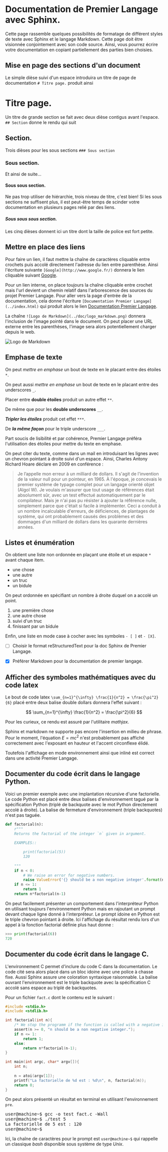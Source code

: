 [//]: # (-*- coding: utf-8 -*-)

[//]: # (Copyright 2017 Dominique Revuz <dominique . revuz at u-pem dot fr>)
[//]: # (2017 Nicolas Borie <nicolas . borie at u-pem dot fr>)
 
[//]: # (Distributed under the terms of the GNU General Public License)
[//]: # (as published by the Free Software Foundation; either version 2 of)
[//]: # (the License, or any later version.)
[//]: # (http://www.gnu.org/licenses/)

# Documentation de Premier Langage avec Sphinx.

Cette page rassemble quelques possibilités de formatage de différent
styles de texte avec Sphinx et le langage Markdown. Cette page doit
être visionnée conjointement avec son code source. Ainsi, vous pourrez
écrire votre documentation en copiant partiellement des parties bien
choisies.

## Mise en page des sections d'un document

Le simple dièse suivi d'un espace introduira un titre de page de
documentation `# Titre page.` produit ainsi

# Titre page.

Un titre de grande section se fait avec deux dièse contigus avant
l'espace. `## Section` donne le rendu qui suit

## Section.

Trois dièses pour les sous sections `### Sous section`

### Sous section.

Et ainsi de suite...

#### Sous sous section.

Ne pas trop utiliser de hiérarchie, trois niveau de titre, c'est bien!
Si les sous sections ne suffisent plus, il est peut-être temps de
scinder votre documentation en plusieurs pages relié par des liens.

##### Sous sous sous section.

Les cinq dièses donnent ici un titre dont la taille de police est fort
petite.

## Mettre en place des liens

Pour faire un lien, il faut mettre la chaîne de caractères cliquable
entre crochets puis accolé directement l'adresse du lien entre
parenthèse. Ainsi l'écriture suivante
`[Google](http://www.google.fr/)` donnera le lien cliquable
suivant [Google](http://www.google.fr/).


Pour un lien interne, on place toujours la chaîne cliquable entre
crochet mais l'url devient un chemin relatif dans l'arborescence des
sources du projet Premier Langage. Pour aller vers la page d'entrée de
la documentation, cela donne l'écriture
`[Documentation Premier Langage](../index.html)` qui produit alors le
lien [Documentation Premier Langage](../index.html).


La chaîne `![Logo de Markdown](../doc/logo_markdown.png)` donnera
l'inclusion de l'image pointé dans le document. On peut placer une URL
externe entre les parenthèses, l'image sera alors potentiellement
charger depuis le web.

![Logo de Markdown](../doc/logo_markdown.png)


## Emphase de texte

On peut *mettre en emphase* un bout de texte en le placant entre des
étoiles `*`.

On peut aussi _mettre en emphase_ un bout de texte en le placant entre des
underscores `_`.

Placer entre **double étoiles** produit un autre effet `**`.

De même que pour les __double underscores__ `__`.

***Tripler les étoiles*** produit cet effet `***`.

De ___la même façon___ pour le triple underscore `___`.

Part soucis de lisibilité et par cohérence, Premier Langage préféra
l'utilisation des étoiles pour mettre du texte en emphase.

On peut citer du texte, comme dans un mail en introduisant les lignes
avec un chevron pointant à droite suivi d'un espace. Ainsi, Charles
Antony Richard Hoare déclare en 2009 en conférence :


> Je l’appelle mon erreur à un milliard de dollars. Il s'agit de
> l'invention de la valeur null pour un pointeur, en 1965. À l'époque,
> je concevais le premier système de typage complet pour un langage
> orienté objet (Algol W). Je voulais m'assurer que tout usage de
> références était absolument sûr, avec un test effectué
> automatiquement par le compilateur. Mais je n'ai pas pu résister à
> ajouter la référence nulle, simplement parce que c'était si facile à
> implémenter. Ceci a conduit à un nombre incalculable d'erreurs, de
> déficiences, de plantages de système, qui ont probablement causés
> des problèmes et des dommages d'un milliard de dollars dans les
> quarante dernières années.


## Listes et énumération

On obtient une liste non ordonnée en plaçant une étoile et un espace
`* ` avant chaque item.

* une chose
* une autre
* un truc
* un bidule

On peut ordonnée en spécifiant un nombre à droite duquel on a accolé
un point.

1. une première chose
2. une autre chose
3. suivi d'un truc
4. finissant par un bidule
 
Enfin, une liste en mode case à cocher avec les symboles `- [ ]` et `-
[X]`.

- [ ] Choisir le format reStructuredText pour la doc Sphinx de Premier Langage.
- [X] Préférer Markdown pour la documentation de premier langage.


## Afficher des symboles mathématiques avec du code latex

Le bout de code latex `\sum_{n=1}^{\infty} \frac{1}{n^2} =
\frac{\pi^2}{6}` placé entre deux balise double dollars donnera
l'effet suivant :

$$
\sum_{n=1}^{\infty} \frac{1}{n^2} = \frac{\pi^2}{6}
$$

Pour les curieux, ce rendu est assuré par l'utilitaire *mathjax*.

Sphinx et markdown ne supporte pas encore l'insertion en milieu de
phrase. Pour le moment, l'équation $E = m c^2$ n'est probablement pas
affiché correctement avec l'exposant en hauteur et l'accent
circonflexe élidé.

Toutefois l'affichage en mode environnement ainsi que inliné est
correct dans une activité Premier Langage. 

## Documenter du code écrit dans le langage Python.

Voici un premier exemple avec une implantation récursive d'une
factorielle. Le code Python est placé entre deux balises
d'environnement tagué par la spécification Python (triplé de backquote
avec le mot Python directement accolé à droite). La balise de
fermeture d'environnement (triple backquotes) n'est pas taguée.

```Python
def factorial(n):
    r"""
    Returns the factorial of the integer `n` given in argument.
    
    EXAMPLES::

        print(factorial(5))
        120
	
    """
    if n < 0:
		# We raise an error for negative numbers.
        raise ValueError('{} should be a non negative integer'.format(n))
    if n <= 1:
        return 1
    return n*factorial(n-1)
```

On peut facilement présenter un comportement dans l'interpréteur
Python en utilisant toujours l'environnement Python mais en rajoutant
un prompt devant chaque ligne donné à l'interpréteur. Le prompt idoine
en Python est le triple chevron pointant à droite. Ici l'affichage du
résultat rendu lors d'un appel à la fonction factorial définie plus
haut donne :

```Python
>>> print(factorial(6))
720
```

## Documenter du code écrit dans le langage C.

L'environnement C permet d'inclure du code C dans la documentation. Le
code cité sera alors placé dans un bloc idoine avec une police à
chasse fixe. Aussi Sphinx assure une coloration syntaxique
raisonnable. La balise ouvrant l'environnement est le triple backquote
avec la spécification C accolé sans espace au triplé de backquotes.


Pour un fichier `fact.c` dont le contenu est le suivant :

```C
#include <stdio.h>
#include <stdlib.h>

int factorial(int n){
	/* We stop the programm if the function is called with a negative integer. */
	assert(n >= 0, "n should be a non negative integer.");
	if n <= 1:
		return 1;
	else:
		return n*factorial(n-1);
}

int main(int argc, char* argv[]){
	int n;
	
	n = atoi(argv[1]);
	printf("La factorielle de %d est : %d\n", n, factorial(n));
	return 0;
}
```

On peut alors présenté un résultat en terminal en utilisant
l'environnement `pre`.

<pre>
user@machine~$ gcc -o test fact.c -Wall
user@machine~$ ./test 5
La factorielle de 5 est : 120
user@machine~$
</pre>

Ici, la chaîne de caractères pour le prompt est `user@machine~$` qui
rappelle un classique *bash* disponible sous système de type *Unix*.
